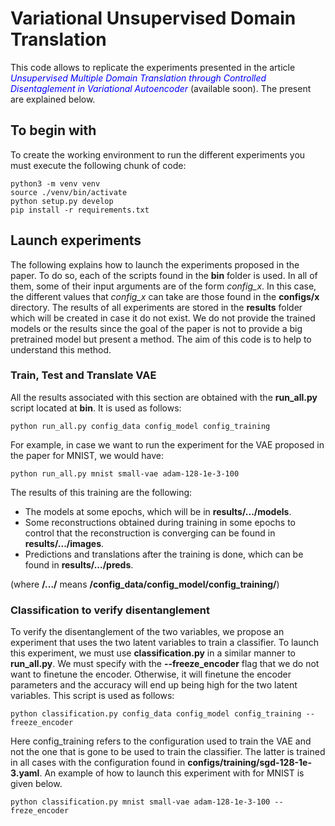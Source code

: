 # Variational Unsupervised Domain Translation
This code allows to replicate the experiments presented in the article <span style="color: blue"> *Unsupervised Multiple Domain Translation through Controlled Disentaglement in Variational Autoencoder* </span> (available soon). The present are explained below.


## To begin with
To create the working environment to run the different experiments you must execute the following chunk of code:
```
python3 -m venv venv
source ./venv/bin/activate
python setup.py develop
pip install -r requirements.txt
```


## Launch experiments
The following explains how to launch the experiments proposed in the paper. To do so, each of the scripts found in the **bin** folder is used. 
In all of them, some of their input arguments are of the form *config_x*. In this case, the different values that *config_x* can take are those found in the **configs/x** directory.
The results of all experiments are stored in the **results** folder which will be created in case it do not exist.
We do not provide the trained models or the results since the goal of the paper is not to provide a big pretrained model but present a method. The aim of this code is to help to understand this method.


### Train, Test and Translate VAE
All the results associated with this section are obtained with the **run_all.py** script located at **bin**. It is used as follows:
```
python run_all.py config_data config_model config_training
```
For example, in case we want to run the experiment for the VAE proposed in the paper for MNIST, we would have:
```
python run_all.py mnist small-vae adam-128-1e-3-100
```
The results of this training are the following:
* The models at some epochs, which will be in **results/.../models**.
* Some reconstructions obtained during training in some epochs to control that the reconstruction is converging can be found in **results/.../images**.
* Predictions and translations after the training is done, which can be found in **results/.../preds**.

(where **/.../** means **/config_data/config_model/config_training/**)

### Classification to verify disentanglement
To verify the disentanglement of the two variables, we propose an experiment that uses the two latent variables to train a classifier. To launch this experiment, we must use **classification.py** in a similar manner to **run_all.py**. We must specify with the **--freeze_encoder** flag that we do not want to finetune the encoder. Otherwise, it will finetune the encoder parameters and the accuracy will end up being high for the two latent variables. This script is used as follows:
```
python classification.py config_data config_model config_training --freeze_encoder
```
Here config_training refers to the configuration used to train the VAE and not the one that is gone to be used to train the classifier. The latter is trained in all cases with the configuration found in **configs/training/sgd-128-1e-3.yaml**.
An example of how to launch this experiment with for MNIST is given below.
```
python classification.py mnist small-vae adam-128-1e-3-100 --freze_encoder
```